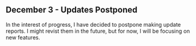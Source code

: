 ## December 3 - Updates Postponed

In the interest of progress, I have decided to postpone making update reports. I might revist them in the future, but
for now, I will be focusing on new features.